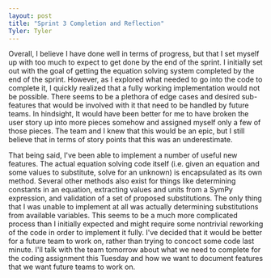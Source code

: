 ```yaml
---
layout: post
title: "Sprint 3 Completion and Reflection"
Tyler: Tyler
---
```


Overall, I believe I have done well in terms of progress, but that I set myself up with too much to expect to get done by the end of the sprint. I initially set out with the goal of getting the equation solving system completed by the end of the sprint. However, as I explored what needed to go into the code to complete it, I quickly realized that a fully working implementation would not be possible. There seems to be a plethora of edge cases and desired sub-features that would be involved with it that need to be handled by future teams. In hindsight, It would have been better for me to have broken the user story up into more pieces somehow and assigned myself only a few of those pieces. The team and I knew that this would be an epic, but I still believe that in terms of story points that this was an underestimate.

That being said, I've been able to implement a number of useful new features. The actual equation solving code itself (i.e. given an equation and some values to substitute, solve for an unknown) is encapsulated as its own method. Several other methods also exist for things like determining constants in an equation, extracting values and units from a SymPy expression, and validation of a set of proposed substitutions. The only thing that I was unable to implement at all was actually determining substitutions from available variables. This seems to be a much more complicated process than I initially expected and might require some nontrivial reworking of the code in order to implement it fully. I've decided that it would be better for a future team to work on, rather than trying to concoct some code last minute. I'll talk with the team tomorrow about what we need to complete for the coding assignment this Tuesday and how we want to document features that we want future teams to work on.
